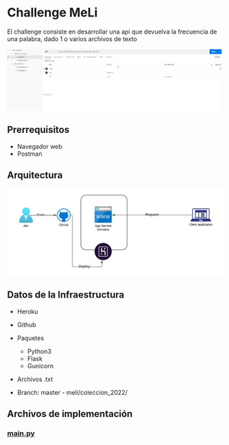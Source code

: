 #  Challenge MeLi 


El challenge consiste en desarrollar una api que devuelva la frecuencia de una palabra, dado 1 o varios archivos de texto


<p align="center">
<img src="Docs/Multimedia1.gif" width="900" alt="Funcionamiento de la api" />
</p>


## Prerrequisitos  

- Navegador web
- Postman


## Arquitectura

<p align="center">
<img src="Docs/Diagrama.jpeg" width="900" alt="Funcionamiento de la api" />
</p>

## Datos de la Infraestructura

* Heroku
* Github


* Paquetes
  * Python3
  * Flask
  * Gunicorn

* Archivos .txt
 * Branch: master - meli/coleccion_2022/


## Archivos de implementación

### [main.py](https://github.com/lcastineiras/meli/blob/49cc1c3bda1d59b883b3d4e433a3065e142d0086/main.py)




